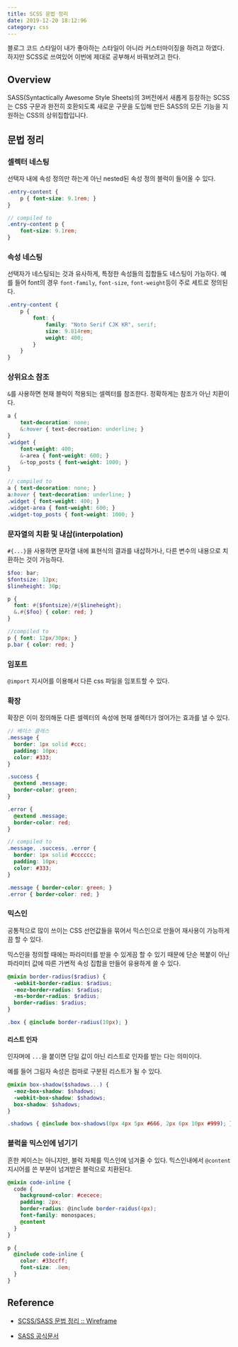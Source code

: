 ```yaml
---
title: SCSS 문법 정리
date: 2019-12-20 18:12:96
category: css
---
```


블로그 코드 스타일이 내가 좋아하는 스타일이 아니라 커스터마이징을 하려고 하였다. 하지만 SCSS로 쓰여있어 이번에 제대로 공부해서 바꿔보려고 한다.

## Overview

SASS(Syntactically Awesome Style Sheets)의 3버전에서 새롭게 등장하는 SCSS는 CSS 구문과 완전히 호환되도록 새로운 구문을 도입해 만든 SASS의 모든 기능을 지원하는 CSS의 상위집합입니다.

## 문법 정리

### 셀렉터 네스팅

선택자 내에 속성 정의만 하는게 아닌 nested된 속성 정의 블럭이 들어올 수 있다.

```scss
.entry-content {
    p { font-size: 9.1rem; }
}

// compiled to 
.entry-content p {
    font-size: 9.1rem;
}
```

### 속성 네스팅

선택자가 네스팅되는 것과 유사하게, 특정한 속성들의 집합들도 네스팅이 가능하다. 예를 들어 font의 경우 `font-family`, `font-size`, `font-weight`등이 주로 세트로 정의된다.

```scss
.entry-content {
    p {
        font: {
            family: "Noto Serif CJK KR", serif;
            size: 9.814rem;
            weight: 400;
        }
    }
}
```

### 상위요소 참조

`&`를 사용하면 현재 블럭이 적용되는 셀렉터를 참조한다. 정확하게는 참조가 아닌 치환이다.

```scss
a {
    text-decoration: none;
    &:hover { text-decroation: underline; }
}
.widget {
    font-weight: 400;
    &-area { font-weight: 600; }
    &-top_posts { font-weight: 1000; }
}

// compiled to
a { text-decoration: none; }
a:hover { text-decoration: underline; }
.widget { font-weight: 400; }
.widget-area { font-weight: 600; }
.widget-top_posts { font-weight: 1000; }
```

### 문자열의 치환 및 내삽(interpolation)

`#{...}`을 사용하면 문자열 내에 표현식의 결과를 내삽하거나, 다른 변수의 내용으로 치환하는 것이 가능하다.

```scss
$foo: bar;
$fontsize: 12px;
$lineheight: 30p;

p {
  font: #{$fontsize}/#{$lineheight};
  &.#{$foo} { color: red; }
}

//compiled to 
p { font: 12px/30px; }
p.bar { color: red; }
```

### 임포트

`@import` 지시어를 이용해서 다른 css 파일을 임포트할 수 있다.

### 확장

확장은 이미 정의해둔 다른 셀렉터의 속성에 현재 셀렉터가 얹어가는 효과를 낼 수 있다. 

```scss
// 베이스 클래스
.message {
  border: 1px solid #ccc;
  padding: 10px;
  color: #333;
}

.success {
  @extend .message;
  border-color: green;
}

.error {
  @extend .message;
  border-color: red;
}

// compiled to 
.message, .success, .error {
  border: 1px solid #cccccc;
  padding: 10px;
  color: #333;
}

.message { border-color: green; }
.error { border-color: red; }
```

### 믹스인

공통적으로 많이 쓰이는 CSS 선언값들을 묶어서 믹스인으로 만들어 재사용이 가능하게끔 할 수 있다.

믹스인을 정의할 때에는 파라미터를 받을 수 있게끔 할 수 있기 때문에 단순 복붙이 아닌 파라미터 값에 따른 가변적 속성 집합을 만들어 유용하게 쓸 수 있다.

```scss
@mixin border-radius($radius) {
  -webkit-border-radius: $radius;
  -moz-border-radius: $radius;
  -ms-border-radius: $radius;
  border-radius: $radius;
}

.box { @include border-radius(10px); }
```

#### 리스트 인자

인자며에 `...`을 붙이면 단일 값이 아닌 리스트로 인자를 받는 다는 의미이다.

예를 들어 그림자 속성은 컴마로 구분된 리스트가 될 수 있다.

```scss
@mixin box-shadow($shadows...) {
  -moz-box-shadow: $shadows;
  -webkit-box-shadow: $shadows;
  box-shadow: $shadows;
}

.shadows { @include box-shadows(0px 4px 5px #666, 2px 6px 10px #999); }
```

### 블럭을 믹스인에 넘기기

흔한 케이스는 아니지만, 블럭 자체를 믹스인에 넘겨줄 수 있다.  믹스인내에서 `@content` 지시어를 쓴 부분이 넘겨받은 블럭으로 치환된다.

```scss
@mixin code-inline {
  code {
    background-color: #cecece;
    padding: 2px;
    border-radius: @include border-raidus(4px);
    font-family: monospaces;
    @content
  }
}

p {
  @include code-inline {
    color: #33ccff;
    font-size: .8em;
  }
}
```



## Reference

* [SCSS/SASS 문법 정리 :: Wireframe](https://soooprmx.com/archives/7948)

* [SASS 공식문서](https://sass-lang.com)